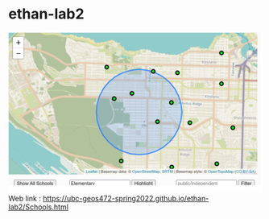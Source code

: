 # ethan-lab2

![](Picture/Screen.png)
Web link : https://ubc-geos472-spring2022.github.io/ethan-lab2/Schools.html
